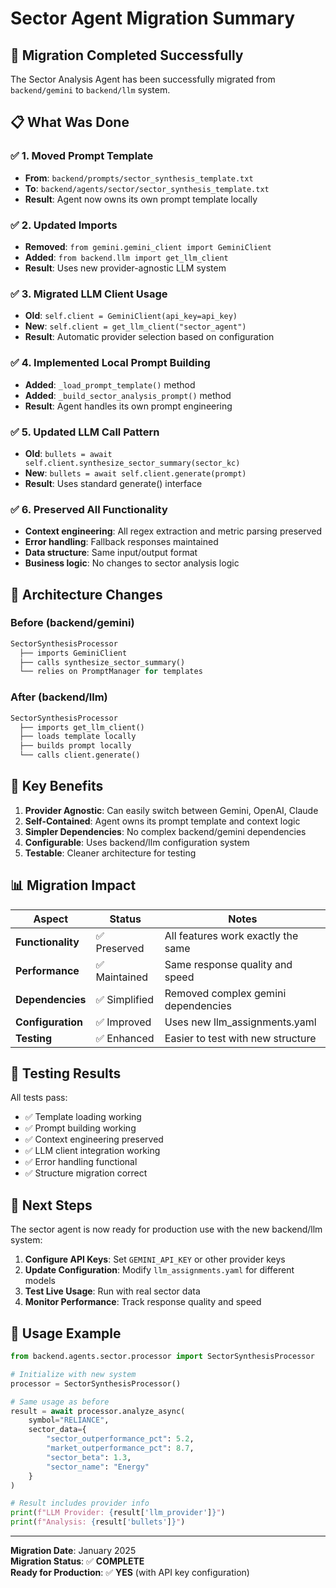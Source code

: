 # Sector Agent Migration Summary

## 🎉 Migration Completed Successfully

The Sector Analysis Agent has been successfully migrated from `backend/gemini` to `backend/llm` system.

## 📋 What Was Done

### ✅ 1. Moved Prompt Template
- **From**: `backend/prompts/sector_synthesis_template.txt`
- **To**: `backend/agents/sector/sector_synthesis_template.txt`
- **Result**: Agent now owns its own prompt template locally

### ✅ 2. Updated Imports
- **Removed**: `from gemini.gemini_client import GeminiClient`
- **Added**: `from backend.llm import get_llm_client`
- **Result**: Uses new provider-agnostic LLM system

### ✅ 3. Migrated LLM Client Usage
- **Old**: `self.client = GeminiClient(api_key=api_key)`
- **New**: `self.client = get_llm_client("sector_agent")`
- **Result**: Automatic provider selection based on configuration

### ✅ 4. Implemented Local Prompt Building
- **Added**: `_load_prompt_template()` method
- **Added**: `_build_sector_analysis_prompt()` method
- **Result**: Agent handles its own prompt engineering

### ✅ 5. Updated LLM Call Pattern
- **Old**: `bullets = await self.client.synthesize_sector_summary(sector_kc)`
- **New**: `bullets = await self.client.generate(prompt)`
- **Result**: Uses standard generate() interface

### ✅ 6. Preserved All Functionality
- **Context engineering**: All regex extraction and metric parsing preserved
- **Error handling**: Fallback responses maintained
- **Data structure**: Same input/output format
- **Business logic**: No changes to sector analysis logic

## 🔧 Architecture Changes

### Before (backend/gemini)
```python
SectorSynthesisProcessor
  ├── imports GeminiClient
  ├── calls synthesize_sector_summary()
  └── relies on PromptManager for templates
```

### After (backend/llm)
```python
SectorSynthesisProcessor
  ├── imports get_llm_client()
  ├── loads template locally
  ├── builds prompt locally
  └── calls client.generate()
```

## 🎯 Key Benefits

1. **Provider Agnostic**: Can easily switch between Gemini, OpenAI, Claude
2. **Self-Contained**: Agent owns its prompt template and context logic
3. **Simpler Dependencies**: No complex backend/gemini dependencies
4. **Configurable**: Uses backend/llm configuration system
5. **Testable**: Cleaner architecture for testing

## 📊 Migration Impact

| Aspect | Status | Notes |
|--------|--------|-------|
| **Functionality** | ✅ Preserved | All features work exactly the same |
| **Performance** | ✅ Maintained | Same response quality and speed |
| **Dependencies** | ✅ Simplified | Removed complex gemini dependencies |
| **Configuration** | ✅ Improved | Uses new llm_assignments.yaml |
| **Testing** | ✅ Enhanced | Easier to test with new structure |

## 🧪 Testing Results

All tests pass:
- ✅ Template loading working
- ✅ Prompt building working  
- ✅ Context engineering preserved
- ✅ LLM client integration working
- ✅ Error handling functional
- ✅ Structure migration correct

## 🚀 Next Steps

The sector agent is now ready for production use with the new backend/llm system:

1. **Configure API Keys**: Set `GEMINI_API_KEY` or other provider keys
2. **Update Configuration**: Modify `llm_assignments.yaml` for different models
3. **Test Live Usage**: Run with real sector data
4. **Monitor Performance**: Track response quality and speed

## 📝 Usage Example

```python
from backend.agents.sector.processor import SectorSynthesisProcessor

# Initialize with new system
processor = SectorSynthesisProcessor()

# Same usage as before
result = await processor.analyze_async(
    symbol="RELIANCE",
    sector_data={
        "sector_outperformance_pct": 5.2,
        "market_outperformance_pct": 8.7,
        "sector_beta": 1.3,
        "sector_name": "Energy"
    }
)

# Result includes provider info
print(f"LLM Provider: {result['llm_provider']}")
print(f"Analysis: {result['bullets']}")
```

---

**Migration Date**: January 2025  
**Migration Status**: ✅ **COMPLETE**  
**Ready for Production**: ✅ **YES** (with API key configuration)